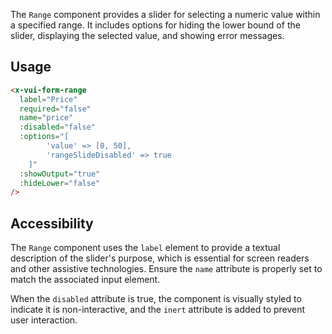The `Range` component provides a slider for selecting a numeric value within a specified range. It includes options for hiding the lower bound of the slider, displaying the selected value, and showing error messages.

## Usage

```html
<x-vui-form-range
  label="Price"
  required="false"
  name="price"
  :disabled="false"
  :options="[
        'value' => [0, 50],
        'rangeSlideDisabled' => true
    ]"
  :showOutput="true"
  :hideLower="false"
/>
```

## Accessibility

The `Range` component uses the `label` element to provide a textual description of the slider's purpose, which is essential for screen readers and other assistive technologies. Ensure the `name` attribute is properly set to match the associated input element.

When the `disabled` attribute is true, the component is visually styled to indicate it is non-interactive, and the `inert` attribute is added to prevent user interaction.
